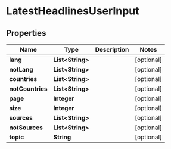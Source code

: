 

# LatestHeadlinesUserInput


## Properties

| Name | Type | Description | Notes |
|------------ | ------------- | ------------- | -------------|
|**lang** | **List&lt;String&gt;** |  |  [optional] |
|**notLang** | **List&lt;String&gt;** |  |  [optional] |
|**countries** | **List&lt;String&gt;** |  |  [optional] |
|**notCountries** | **List&lt;String&gt;** |  |  [optional] |
|**page** | **Integer** |  |  [optional] |
|**size** | **Integer** |  |  [optional] |
|**sources** | **List&lt;String&gt;** |  |  [optional] |
|**notSources** | **List&lt;String&gt;** |  |  [optional] |
|**topic** | **String** |  |  [optional] |



